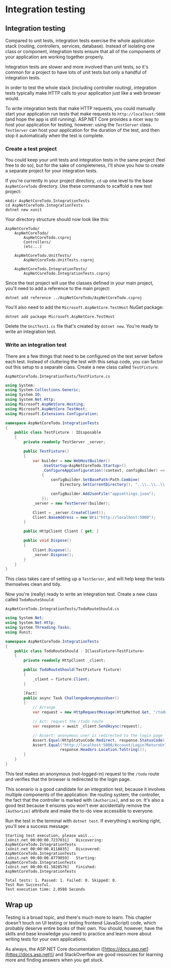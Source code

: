 # Integration testing

## Integration testing

Compared to unit tests, integration tests exercise the whole application stack \(routing, controllers, services, database\). Instead of isolating one class or component, integration tests ensure that all of the components of your application are working together properly.

Integration tests are slower and more involved than unit tests, so it's common for a project to have lots of unit tests but only a handful of integration tests.

In order to test the whole stack \(including controller routing\), integration tests typically make HTTP calls to your application just like a web browser would.

To write integration tests that make HTTP requests, you could manually start your application run tests that make requests to `http://localhost:5000` \(and hope the app is still running\). ASP.NET Core provides a nicer way to host your application for testing, however: using the `TestServer` class. `TestServer` can host your application for the duration of the test, and then stop it automatically when the test is complete.

### Create a test project

You could keep your unit tests and integration tests in the same project \(feel free to do so\), but for the sake of completeness, I'll show you how to create a separate project for your integration tests.

If you're currently in your project directory, `cd` up one level to the base `AspNetCoreTodo` directory. Use these commands to scaffold a new test project:

```text
mkdir AspNetCoreTodo.IntegrationTests
cd AspNetCoreTodo.IntegrationTests
dotnet new xunit
```

Your directory structure should now look like this:

```text
AspNetCoreTodo/
    AspNetCoreTodo/
        AspNetCoreTodo.csproj
        Controllers/
        (etc...)

    AspNetCoreTodo.UnitTests/
        AspNetCoreTodo.UnitTests.csproj

    AspNetCoreTodo.IntegrationTests/
        AspNetCoreTodo.IntegrationTests.csproj
```

Since the test project will use the classes defined in your main project, you'll need to add a reference to the main project:

```text
dotnet add reference ../AspNetCoreTodo/AspNetCoreTodo.csproj
```

You'll also need to add the `Microsoft.AspNetCore.TestHost` NuGet package:

```text
dotnet add package Microsoft.AspNetCore.TestHost
```

Delete the `UnitTest1.cs` file that's created by `dotnet new`. You're ready to write an integration test.

### Write an integration test

There are a few things that need to be configured on the test server before each test. Instead of cluttering the test with this setup code, you can factor out this setup to a separate class. Create a new class called `TestFixture`:

`AspNetCoreTodo.IntegrationTests/TestFixture.cs`

```csharp
using System;
using System.Collections.Generic;
using System.IO;
using System.Net.Http;
using Microsoft.AspNetCore.Hosting;
using Microsoft.AspNetCore.TestHost;
using Microsoft.Extensions.Configuration;

namespace AspNetCoreTodo.IntegrationTests
{
    public class TestFixture : IDisposable  
    {
        private readonly TestServer _server;

        public TestFixture()
        {
            var builder = new WebHostBuilder()
                .UseStartup<AspNetCoreTodo.Startup>()
                .ConfigureAppConfiguration((context, configBuilder) =>
                {
                    configBuilder.SetBasePath(Path.Combine(
                        Directory.GetCurrentDirectory(), "..\\..\\..\\..\\AspNetCoreTodo"));

                    configBuilder.AddJsonFile("appsettings.json");
                });
            _server = new TestServer(builder);

            Client = _server.CreateClient();
            Client.BaseAddress = new Uri("http://localhost:5000");
        }

        public HttpClient Client { get; }

        public void Dispose()
        {
            Client.Dispose();
            _server.Dispose();
        }
    }
}
```

This class takes care of setting up a `TestServer`, and will help keep the tests themselves clean and tidy.

Now you're \(really\) ready to write an integration test. Create a new class called `TodoRouteShould`:

`AspNetCoreTodo.IntegrationTests/TodoRouteShould.cs`

```csharp
using System.Net;
using System.Net.Http;
using System.Threading.Tasks;
using Xunit;

namespace AspNetCoreTodo.IntegrationTests
{
    public class TodoRouteShould : IClassFixture<TestFixture>
    {
        private readonly HttpClient _client;

        public TodoRouteShould(TestFixture fixture)
        {
            _client = fixture.Client;
        }

        [Fact]
        public async Task ChallengeAnonymousUser()
        {
            // Arrange
            var request = new HttpRequestMessage(HttpMethod.Get, "/todo");

            // Act: request the /todo route
            var response = await _client.SendAsync(request);

            // Assert: anonymous user is redirected to the login page
            Assert.Equal(HttpStatusCode.Redirect, response.StatusCode);
            Assert.Equal("http://localhost:5000/Account/Login?ReturnUrl=%2Ftodo",
                        response.Headers.Location.ToString());
        }
    }
}
```

This test makes an anonymous \(not-logged-in\) request to the `/todo` route and verifies that the browser is redirected to the login page.

This scenario is a good candidate for an integration test, because it involves multiple components of the application: the routing system, the controller, the fact that the controller is marked with `[Authorize]`, and so on. It's also a good test because it ensures you won't ever accidentally remove the `[Authorize]` attribute and make the to-do view accessible to everyone.

Run the test in the terminal with `dotnet test`. If everything's working right, you'll see a success message:

```text
Starting test execution, please wait...
[xUnit.net 00:00:00.7237031]   Discovering: AspNetCoreTodo.IntegrationTests
[xUnit.net 00:00:00.8118035]   Discovered:  AspNetCoreTodo.IntegrationTests
[xUnit.net 00:00:00.8779059]   Starting:    AspNetCoreTodo.IntegrationTests
[xUnit.net 00:00:01.5828576]   Finished:    AspNetCoreTodo.IntegrationTests

Total tests: 1. Passed: 1. Failed: 0. Skipped: 0.
Test Run Successful.
Test execution time: 2.0588 Seconds
```

## Wrap up

Testing is a broad topic, and there's much more to learn. This chapter doesn't touch on UI testing or testing frontend \(JavaScript\) code, which probably deserve entire books of their own. You should, however, have the skills and base knowledge you need to practice and learn more about writing tests for your own applications.

As always, the ASP.NET Core documentation \([https://docs.asp.net](https://docs.asp.net)\) and StackOverflow are good resources for learning more and finding answers when you get stuck.

